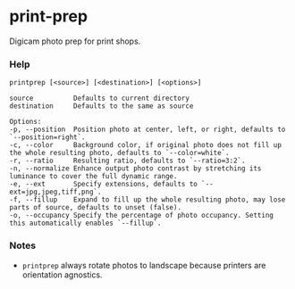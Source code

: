 # print-prep
Digicam photo prep for print shops.

### Help
```
printprep [<source>] [<destination>] [<options>]

source          Defaults to current directory
destination     Defaults to the same as source

Options:
-p, --position  Position photo at center, left, or right, defaults to `--position=right`.
-c, --color     Background color, if original photo does not fill up the whole resulting photo, defaults to `--color=white`.
-r, --ratio     Resulting ratio, defaults to `--ratio=3:2`.
-n, --normalize Enhance output photo contrast by stretching its luminance to cover the full dynamic range.
-e, --ext       Specify extensions, defaults to `--ext=jpg,jpeg,tiff,png`.
-f, --fillup    Expand to fill up the whole resulting photo, may lose parts of source, defaults to unset (false).
-o, --occupancy Specify the percentage of photo occupancy. Setting this automatically enables `--fillup`.
```

### Notes

- `printprep` always rotate photos to landscape because printers are orientation agnostics.

